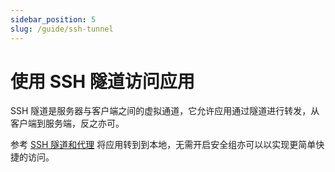 ```yaml
---
sidebar_position: 5
slug: /guide/ssh-tunnel
---
```


# 使用 SSH 隧道访问应用

SSH 隧道是服务器与客户端之间的虚拟通道，它允许应用通过隧道进行转发，从客户端到服务端，反之亦可。   

参考 [SSH 隧道和代理](https://www.baeldung.com/linux/ssh-tunneling-and-proxying) 将应用转到到本地，无需开启安全组亦可以以实现更简单快捷的访问。  
